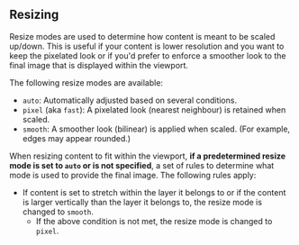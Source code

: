 ## Resizing
Resize modes are used to determine how content is meant to be scaled up/down. This is useful if your content is lower resolution and you want to keep the pixelated look or if you'd prefer to enforce a smoother look to the final image that is displayed within the viewport.

The following resize modes are available:
* `auto`: Automatically adjusted based on several conditions.
* `pixel` (aka `fast`): A pixelated look (nearest neighbour) is retained when scaled.
* `smooth`: A smoother look (bilinear) is applied when scaled. (For example, edges may appear rounded.)

When resizing content to fit within the viewport, **if a predetermined resize mode is set to `auto` or is not specified**, a set of rules to determine what mode is used to provide the final image. The following rules apply:
* If content is set to stretch within the layer it belongs to or if the content is larger vertically than the layer it belongs to, the resize mode is changed to `smooth`.
  * If the above condition is not met, the resize mode is changed to `pixel`.
